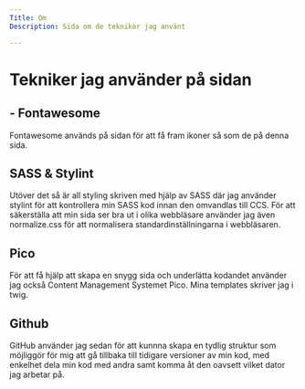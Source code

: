```yaml
---
Title: Om
Description: Sida om de tekniker jag använt

---
```


Tekniker jag använder på sidan
==================
<i class="fab fa-font-awesome-flag"></i> - Fontawesome
------------------
Fontawesome används på sidan för att få fram ikoner så som de på denna sida.


<i class="fab fa-sass"></i> SASS & Stylint
----------------------
Utöver det så är all styling skriven med hjälp av SASS där jag använder stylint för att kontrollera min SASS kod innan den omvandlas till CCS. För att säkerställa att min sida ser bra ut i olika webbläsare använder jag även normalize.css för att normalisera standardinställningarna i webbläsaren.


Pico
--------
För att få hjälp att skapa en snygg sida och underlätta kodandet använder jag också Content Management Systemet Pico. Mina templates skriver jag i twig.


<i class="fab fa-github"></i> Github
---------
GitHub använder jag sedan för att kunnna skapa en tydlig struktur som möjliggör för mig att gå tillbaka till tidigare versioner av min kod, med enkelhet dela min kod med andra samt komma åt den oavsett vilket dator jag arbetar på.


